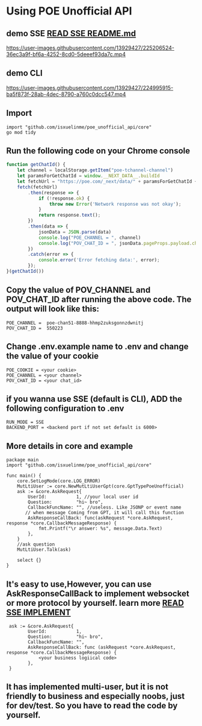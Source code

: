 # Using POE Unofficial API

## demo SSE [READ SSE README.md](https://github.com/isxuelinme/poe_unoffical_api/blob/main/client/sse/README.md)

https://user-images.githubusercontent.com/13929427/225206524-36ec3a9f-bf6a-4252-8cd0-5deeef93da7c.mp4


## demo CLI

https://user-images.githubusercontent.com/13929427/224995915-ba5f873f-28ab-4dec-8790-a760c0dcc547.mp4

## Import

```dotenv
import "github.com/isxuelinme/poe_unofficial_api/core"
go mod tidy 
```

## Run the following code on your Chrome console

```javascript
function getChatId() {
    let channel = localStorage.getItem("poe-tchannel-channel")
    let paramsForGetChatId = window.__NEXT_DATA__.buildId
    let fetchUrl = "https://poe.com/_next/data/" + paramsForGetChatId + "/sage.json?handle=sage"
    fetch(fetchUrl)
        .then(response => {
            if (!response.ok) {
                throw new Error('Network response was not okay');
            }
            return response.text();
        })
        .then(data => {
            jsonData = JSON.parse(data)
            console.log("POE_CHANNEL = ", channel)
            console.log("POV_CHAT_ID = ", jsonData.pageProps.payload.chatOfBotDisplayName.chatId)
        })
        .catch(error => {
            console.error('Error fetching data:', error);
        });
}(getChatId())
```

## Copy the value of POV_CHANNEL and POV_CHAT_ID after running the above code. The output will look like this:

```dotenv
POE_CHANNEL =  poe-chan51-8888-hhmp2zuksgonnzdwnitj
POV_CHAT_ID =  550223
```

## Change .env.example name to .env and change the value of your cookie
```dotenv
POE_COOKIE = <your cookie>
POE_CHANNEL = <your channel>
POV_CHAT_ID = <your chat_id>
```
## if you wanna use SSE (default is CLI), ADD the following configuration to .env
```dotenv
RUN_MODE = SSE
BACKEND_PORT = <backend port if not set default is 6000>
```

## More details in core and example

```golang
package main
import "github.com/isxuelinme/poe_unofficial_api/core"

func main() {
    core.SetLogMode(core.LOG_ERROR)
    MutLtiUser := core.NewMutLtiUserGpt(core.GptTypePoeUnofficial)
    ask := &core.AskRequest{
        UserId:           1, //your local user id
        Question:         "hi~ bro",
        CallbackFuncName: "", //useless. Like JSONP or event name
       // when message Coming from GPT, it will call this function
        AskResponseCallBack: func(askRequest *core.AskRequest, response *core.CallbackMessageResponse) {
			fmt.Printf("\r answer: %s", message.Data.Text)
        },
    }
    //ask question
    MutLtiUser.Talk(ask)
    
    select {}
}
```

## It's easy to use,However, you can use AskResponseCallBack to implement websocket or more protocol by yourself. learn more [READ SSE IMPLEMENT](https://github.com/isxuelinme/poe_unoffical_api/blob/main/client/sse/sse.go)
```golang
 ask := &core.AskRequest{
        UserId:           1,
        Question:         "hi~ bro",
        CallbackFuncName: "",
        AskResponseCallBack: func (askRequest *core.AskRequest, response *core.CallbackMessageResponse) {
			<your business logiical code>
        },
 }
```
## It has implemented multi-user, but it is not friendly to business and especially noobs, just for dev/test. So you have to read the code by yourself.
